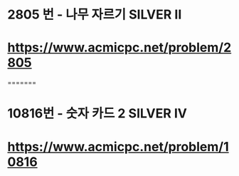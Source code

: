 
# 2805 번 - 나무 자르기 SILVER II
# https://www.acmicpc.net/problem/2805
=======
# 10816번 - 숫자 카드 2 SILVER IV
# https://www.acmicpc.net/problem/10816

